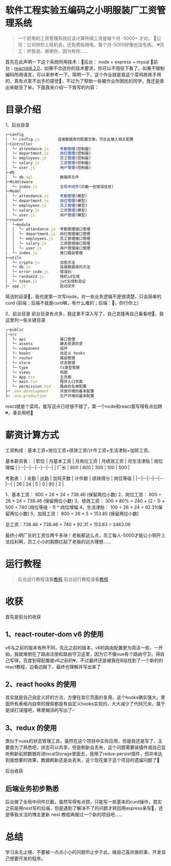 #  软件工程实验五编码之小明服装厂工资管理系统

> 一个好用的工资管理系统应该计算所得工资是每个月 -5000+ 才对。
> 🧡公司：公司供你上班机会，还免费给用电，每个月-5000好像也没毛病。
> 💔员工：听我说，谢谢你，因为有你……

首先在此声明一下这个系统所用技术：🧡后台： node + express + mysql  🧡前台：react@8.2.0，如果不合适你的技术要求，你可以不用往下看了，如果不限制编码所用语言，可以来参考一下。简明一下，这个作业就是我这个菜鸡练练手用的，真有点拿不出手的感觉💢，不过为了帮助一些被作业所困扰的同学，我还是拿出来献丑了㊙。下面我来介绍一下我写的内容：

#  目录介绍
1、后台目录
```js
┌─config             
│  └─ config.js		   连接数据库的配置文章，可在此输入相关配置
│─Controller            
│  └─ attendance.js     考勤管理(控制器)
│  └─ department.js     岗位管理(控制器)
│  └─ employees.js      员工管理(控制器)
│  └─ salary.js         工资管理(控制器)
│  └─ user.js           用户管理(控制器)
├─db                    
│  └─ db.sql            数据库文件       
├─Middleware              
│  └─ index.js          全局中间件(拦截一些错误信息)    
├─Model            
│  └─ attendance.js     考勤管理(模型)
│  └─ department.js     岗位管理(模型)
│  └─ employees.js      员工管理(模型)
│  └─ salary.js         工资管理(模型)
│  └─ user.js           用户管理(模型)
├─router       
│  └─module       
│  │  └─ attendance.js  考勤管理接口管理
│  │  └─ department.js  岗位管理接口管理
│  │  └─ employees.js   员工管理接口管理
│  │  └─ salary.js      工资管理接口管理
│  │  └─ user.js        用户管理接口管理     
│  └─ index.js          接口路由管理 
├─utils     
│  └─ crypto.js         加密方法
│  └─ db.js             连接数据库的方法
│  └─ error-code.js     错误码
│  └─ randomId.js       随机id生成
│  └─ token.js          jwt生成和验证
├─ app.js               启动文件
```

简洁的目录🔰，我也是第一次写node，对一些业务逻辑不是很清楚，只会简单的curd (前端：后端不就是curd嘛，有什么难的；后端：💢，你行你上)

2、前台目录
前台目录有点多，我这里不深入写了，自己克隆再自己看看吧💨，我这里列一些关键目录
```js
┌─public            
│─src           
│  └─ api               接口管理
│  └─ assets            静态资源目录
│  └─ component         组件
│  └─ hooks             自定义 hooks 
│  └─ router            路由管理
│  └─ store             状态管理
│  └─ type              ts类型管理
│  └─ views             视图
│  └─ App.tsx           主页面  
│  └─ main.tsx          程序入口页面
│  └─ permission.tsx    路由白名单配置
├─ .env.development     开放环境的基本配置                    
├─ .env.production      生产环境的基本配置           
```
react就是个菜鸡，能写这点已经很不错了，第一个node和react我写得有点拉跨💔，凑合用吧💢

# 薪资计算方式

工资构成：基本工资+岗位工资+绩效工资/计件工资+生活津贴+加班工资。

基本薪资表：
| 职位  | 月基本工资 | 月岗位工资 | 月绩效工资 | 月生活津贴 | 岗位增幅 |
|--|--|--|--|--|--|
| 厂长 | 800 | 800 | 300 | 100 | 500 |

考勤表：
| 全勤  | 出勤 | 加班天数 | 计件数 | 绩效得分 | 岗位等级 |
|--|--|--|--|--|--|
| 26 | 24 | 5 | 0 | 80 | 2 |

1、基本工资： 800 ÷ 26 × 24 = 738.46 (保留两位小数)
2、岗位工资： 800 ÷ 26 × 24 = 738.46 (保留两位小数)
3、绩效工资： 300 × 80% = 240 + (2 - 1) × 500 = 740  (岗位等级 - 1) * 岗位增幅
4、生活津贴： 100 ÷ 26 × 24 =  92.31(保留两位小数)
5、加班工资： 800 ÷ 26 × 5 = 153.85 (保留两位小数)

总工资：738.46 + 738.46 + 740 + 92.31 + 153.83 = 2463.06

最终小明厂长的工资位两千多块！老板都这么点，员工每人-5000才能让小明开上法拉利啊，员工小小的肩膀扛起了老板的远大理想……

# 运行教程

> 后台运行教程请看[教程](/server/README.md)
> 前台运行教程请看[教程](/web/README.md)

# 收获
首先是前台的收获
## 1、react-router-dom v6 的使用
v6与之前的版本有所不同，先比之前的版本，v6的路由配置更为简洁一些，一开始，我就难倒在了路由注册和路由守卫这里，因为它不像vue有个路由守卫，得自己写得，百度到得配置是v6之前的💔，不过最终还是被我在B站找到了一个新的的react教程，边看边敲下，最终也理解并写出来了

## 2、react hooks 的使用
其实就是自己自定义好的方法，方便在其它页面的复用，这个hooks确实强大，里面所有表格内自带的搜索都是有自定义hooks实现的，大大减少了代码冗余，属于是误打误撞吧，稀里糊涂的写出了💦

## 3、redux 的使用
类似于vuex的状态管理工具，虽然在这个项目中实际应用，但是我还是写了，主要是为了熟悉吧，状态可以共享，但是刷新会丢失，这个问题需要装插件或自己监听刷新前把数据存进localStorage里面去，我用了redux-persist插件，但并未达到我想要的效果，数据刷新还是会丢失，这个现在属于这个项目的遗留问题了💠

后台收获
## 后端业务初步熟悉
后台做了全局中间件拦截，虽然写得有点捞，只能写一些基本的curd操作，其实之前是用nest写的后端，但是遇到了解决不了的问题才转回用express来写💢，还是等我关注的博主更新 nest 教程再做过一个新的项目吧……

# 总结
学习永无止境，不要被一点点小小的问题所止步于此，做自己喜欢做的事，开发自己想要开发的程序。







